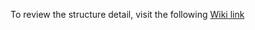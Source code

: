 To review the structure detail,
visit the following [Wiki link](https://dev.azure.com/onoff-solution/Qa-Automation/_wiki/wikis/Qa-Automation.wiki/325/Estructura-de-Framework)